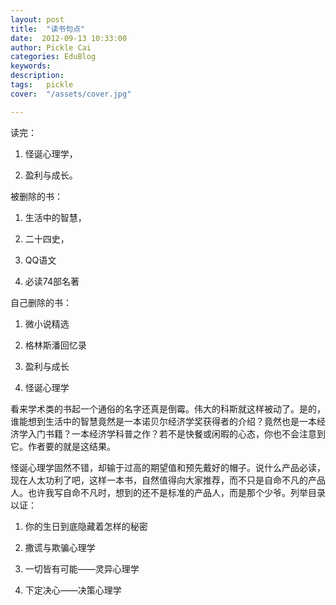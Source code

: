 ```yaml
---
layout: post  
title:  "读书句点"
date:  2012-09-13 10:33:00
author: Pickle Cai  
categories: EduBlog  
keywords: 
description:   
tags:	pickle   
cover:  "/assets/cover.jpg"  

---
```


读完：

1. 怪诞心理学，

2. 盈利与成长。







被删除的书：

1. 生活中的智慧，

2. 二十四史，

3. QQ语文

4. 必读74部名著







自己删除的书：

1. 微小说精选

2. 格林斯潘回忆录

3. 盈利与成长

4. 怪诞心理学







看来学术类的书起一个通俗的名字还真是倒霉。伟大的科斯就这样被动了。是的，谁能想到生活中的智慧竟然是一本诺贝尔经济学奖获得者的介绍？竟然也是一本经济学入门书籍？一本经济学科普之作？若不是快餐或闲暇的心态，你也不会注意到它。作者要的就是这结果。





怪诞心理学固然不错，却输于过高的期望值和预先戴好的帽子。说什么产品必读，现在人太功利了吧，这样一本书，自然值得向大家推荐，而不只是自命不凡的产品人。也许我写自命不凡时，想到的还不是标准的产品人，而是那个少爷。列举目录以证：

1. 你的生日到底隐藏着怎样的秘密

2. 撒谎与欺骗心理学

3. 一切皆有可能——灵异心理学

4. 下定决心——决策心理学

		    
